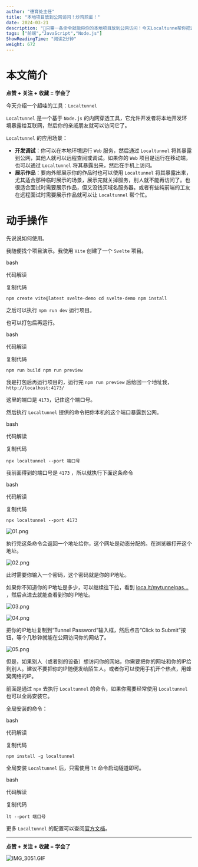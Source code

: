 ```yaml
---
author: "德育处主任"
title: "本地项目放到公网访问！炒鸡煎蛋！"
date: 2024-03-21
description: "🛜只需一条命令就能将你的本地项目放到公网访问！今天Localtunne帮你把这事办成了～～～～～～～～～～"
tags: ["前端","JavaScript","Node.js"]
ShowReadingTime: "阅读2分钟"
weight: 672
---
```

本文简介
====

**点赞 + 关注 + 收藏 = 学会了**

今天介绍一个超哇的工具：`Localtunnel`

`Localtunnel` 是一个基于 `Node.js` 的内网穿透工具，它允许开发者将本地开发环境暴露给互联网，然后你的亲戚朋友就可以访问它了。

`Localtunnel` 的应用场景：

*   **开发调试**：你可以在本地环境运行 `Web` 服务，然后通过 `Localtunnel` 将其暴露到公网，其他人就可以远程查阅或调试。如果你的 `Web` 项目是运行在移动端，也可以通过 `Localtunnel` 将其暴露出来，然后在手机上访问。
*   **展示作品**：要向外部展示你的作品时也可以使用 `Localtunnel` 将其暴露出来，尤其适合那种临时展示的场景，展示完就关掉服务，别人就不能再访问了。也很适合面试时需要展示作品，但又没钱买域名服务器。或者有些纯前端的工友在远程面试时需要展示作品就可以让 `Localtunnel` 帮个忙。

动手操作
====

先说说如何使用。

我随便找个项目演示。我使用 `Vite` 创建了一个 `Svelte` 项目。

bash

 代码解读

复制代码

`npm create vite@latest svelte-demo cd svelte-demo npm install`

之后可以执行 `npm run dev` 运行项目。

也可以打包后再运行。

bash

 代码解读

复制代码

`npm run build npm run preview`

我是打包后再运行项目的，运行完 `npm run preview` 后给回一个地址我，`http://localhost:4173/`

这里的端口是 `4173`，记住这个端口号。

然后执行 `Localtunnel` 提供的命令把你本机的这个端口暴露到公网。

bash

 代码解读

复制代码

`npx localtunnel --port 端口号`

我前面得到的端口号是 `4173` ，所以就执行下面这条命令

bash

 代码解读

复制代码

`npx localtunnel --port 4173`

![01.png](https://p6-juejin.byteimg.com/tos-cn-i-k3u1fbpfcp/b22a2d662bd842ce8a591f30bd2e9e3b~tplv-k3u1fbpfcp-jj-mark:3024:0:0:0:q75.awebp#?w=1212&h=814&s=216588&e=png&a=1&b=fdfdfd)

执行完这条命令会返回一个地址给你，这个网址是动态分配的。在浏览器打开这个地址。

![02.png](https://p6-juejin.byteimg.com/tos-cn-i-k3u1fbpfcp/544e3a2d5e0c4cdcab9483eca22231e6~tplv-k3u1fbpfcp-jj-mark:3024:0:0:0:q75.awebp#?w=1810&h=1756&s=332885&e=png&a=1&b=7f7f7f)

此时需要你输入一个密码，这个密码就是你的IP地址。

如果你不知道你的IP地址是多少，可以继续往下拉，看到 [loca.lt/mytunnelpas…](https://link.juejin.cn?target=https%3A%2F%2Floca.lt%2Fmytunnelpassword "https://loca.lt/mytunnelpassword") ，然后点进去就能查看到你的IP地址。

![03.png](https://p9-juejin.byteimg.com/tos-cn-i-k3u1fbpfcp/153a79eb81624e9095ba9437540a86db~tplv-k3u1fbpfcp-jj-mark:3024:0:0:0:q75.awebp#?w=1682&h=1494&s=334563&e=png&a=1&b=7f7f7f)

![04.png](https://p9-juejin.byteimg.com/tos-cn-i-k3u1fbpfcp/a493947fb86640e2987200fcba9fc328~tplv-k3u1fbpfcp-jj-mark:3024:0:0:0:q75.awebp#?w=1260&h=376&s=57756&e=png&a=1&b=fefefe)

把你的IP地址复制到“Tunnel Password”输入框，然后点击“Click to Submit”按钮，等个几秒钟就能在公网访问你的网站了。

![05.png](https://p3-juejin.byteimg.com/tos-cn-i-k3u1fbpfcp/b14e245679514cd4a53fae04f414e66b~tplv-k3u1fbpfcp-jj-mark:3024:0:0:0:q75.awebp#?w=1496&h=532&s=84938&e=png&a=1&b=ffffff)

但是，如果别人（或者别的设备）想访问你的网站，你需要把你的网址和你的IP给到别人。建议不要把你的IP随便发给陌生人。或者你可以使用手机开个热点，用蜂窝网络的IP。

前面是通过 `npx` 去执行 `Localtunnel` 的命令，如果你需要经常使用 `Localtunnel` 也可以全局安装它。

全局安装的命令：

bash

 代码解读

复制代码

`npm install -g localtunnel`

全局安装 `Localtunnel` 后，只需使用 `lt` 命令启动隧道即可。

bash

 代码解读

复制代码

`lt --port 端口号`

更多 `Localtunnel` 的配置可以查阅[官方文档](https://link.juejin.cn?target=https%3A%2F%2Fgithub.com%2Flocaltunnel%2Flocaltunnel "https://github.com/localtunnel/localtunnel")。

* * *

**点赞 + 关注 + 收藏 = 学会了**

![IMG_3051.GIF](https://p9-juejin.byteimg.com/tos-cn-i-k3u1fbpfcp/34cabfb8f8714c4fa5388aa411690376~tplv-k3u1fbpfcp-jj-mark:3024:0:0:0:q75.awebp#?w=378&h=201&s=5426857&e=gif&f=104&b=e1ceb1)
